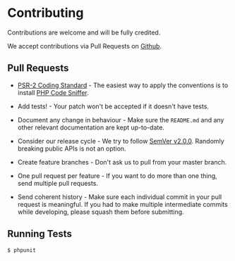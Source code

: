 # ContributingContributions are welcome and will be fully credited.We accept contributions via Pull Requests on [Github](https://github.com/UCSDMath/Pdf).## Pull Requests- [PSR-2 Coding Standard](https://github.com/php-fig/fig-standards/blob/master/accepted/PSR-2-coding-style-guide.md) - The easiest way to apply the conventions is to install [PHP Code Sniffer](http://pear.php.net/package/PHP_CodeSniffer).- Add tests! - Your patch won't be accepted if it doesn't have tests.- Document any change in behaviour - Make sure the `README.md` and any other relevant documentation are kept up-to-date.- Consider our release cycle - We try to follow [SemVer v2.0.0](http://semver.org/). Randomly breaking public APIs is not an option.- Create feature branches - Don't ask us to pull from your master branch.- One pull request per feature - If you want to do more than one thing, send multiple pull requests.- Send coherent history - Make sure each individual commit in your pull request is meaningful. If you had to make multiple intermediate commits while developing, please squash them before submitting.## Running Tests``` bash$ phpunit```